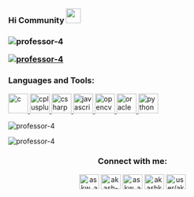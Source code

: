### Hi Community <img src="https://raw.githubusercontent.com/MartinHeinz/MartinHeinz/master/wave.gif" width="30px">

<!--
## &#x1f4c8; GitHub Stats
<a href="https://github.com/professor-4/professor-4">
  <img align="center" src="https://github-readme-stats.vercel.app/api/top-langs/?username=professor-4&hide=java,html&title_color=ffffff&text_color=c9cacc&icon_color=2bbc8a&bg_color=1d1f21" />
</a>
<a href="https://github.com/professor-4/professor-4">
  <img align="center" src="https://github-readme-stats.vercel.app/api?username=professor-4&show_icons=true&line_height=27&count_private=true&title_color=ffffff&text_color=c9cacc&icon_color=2bbc8a&bg_color=1d1f21" alt="Martin's GitHub Stats" />
</a>

  
  
**Languages and Tools:**  

<code><img height="50" src="https://image.flaticon.com/icons/svg/2861/2861557.svg"></code>
<code><img height="50" src="https://image.flaticon.com/icons/svg/3190/3190604.svg"></code>
<code><img height="50" src="https://image.flaticon.com/icons/svg/2942/2942156.svg"></code>
<code><img height="50" src="https://img.icons8.com/color/48/000000/golang.png"></code>
<code><img height="50" src="https://image.flaticon.com/icons/svg/1628/1628182.svg"></code>
<code><img height="50" src="https://image.flaticon.com/icons/png/512/2085/2085061.png"></code>
<code><img height="50" src="https://image.flaticon.com/icons/svg/2535/2535543.svg"></code>
<code><img height="50" src="https://cdn.icon-icons.com/icons2/1508/PNG/512/matlab_104289.png"></code>
<code><img height="50" src="https://image.flaticon.com/icons/svg/2721/2721297.svg"></code>
<code><img height="50" src="https://image.flaticon.com/icons/svg/752/752605.svg"></code>
<code><img height="50" src="https://image.flaticon.com/icons/svg/1680/1680899.svg"></code>




--!>

<h3 align="center"</h3>

<p align="left"> <img src="https://komarev.com/ghpvc/?username=professor-4&label=Profile%20views&color=0e75b6&style=flat" alt="professor-4" /> </p>

<p align="left"> <a href="https://github.com/ryo-ma/github-profile-trophy"><img src="https://github-profile-trophy.vercel.app/?username=professor-4" alt="professor-4" /></a> </p>



<h3 align="left">Languages and Tools:</h3>
<p align="left"> <a href="https://www.cprogramming.com/" target="_blank"> <img src="https://devicons.github.io/devicon/devicon.git/icons/c/c-original.svg" alt="c" width="40" height="40"/> </a> <a href="https://www.w3schools.com/cpp/" target="_blank"> <img src="https://devicons.github.io/devicon/devicon.git/icons/cplusplus/cplusplus-original.svg" alt="cplusplus" width="40" height="40"/> </a> <a href="https://www.w3schools.com/cs/" target="_blank"> <img src="https://devicons.github.io/devicon/devicon.git/icons/csharp/csharp-original.svg" alt="csharp" width="40" height="40"/> </a> <a href="https://developer.mozilla.org/en-US/docs/Web/JavaScript" target="_blank"> <img src="https://devicons.github.io/devicon/devicon.git/icons/javascript/javascript-original.svg" alt="javascript" width="40" height="40"/> </a> <a href="https://opencv.org/" target="_blank"> <img src="https://www.vectorlogo.zone/logos/opencv/opencv-icon.svg" alt="opencv" width="40" height="40"/> </a> <a href="https://www.oracle.com/" target="_blank"> <img src="https://devicons.github.io/devicon/devicon.git/icons/oracle/oracle-original.svg" alt="oracle" width="40" height="40"/> </a> <a href="https://www.python.org" target="_blank"> <img src="https://devicons.github.io/devicon/devicon.git/icons/python/python-original.svg" alt="python" width="40" height="40"/> </a> </p>

<p><img align="center" src="https://github-readme-stats.vercel.app/api/top-langs?username=professor-4&show_icons=true&locale=en&layout=compact" alt="professor-4" /></p>

<p><img align="center" src="https://github-readme-streak-stats.herokuapp.com/?user=professor-4&" alt="professor-4" /></p>


<h3 align="center">Connect with me:</h3>
<p align="center">
<a href="https://twitter.com/askw_akash" target="blank"><img align="center" src="https://cdn.jsdelivr.net/npm/simple-icons@3.0.1/icons/twitter.svg" alt="askw_akash" height="30" width="40" /></a>
<a href="https://linkedin.com/in/akash-kushwah" target="blank"><img align="center" src="https://cdn.jsdelivr.net/npm/simple-icons@3.0.1/icons/linkedin.svg" alt="akash-kushwah" height="30" width="40" /></a>
<a href="https://instagram.com/askw_akash" target="blank"><img align="center" src="https://cdn.jsdelivr.net/npm/simple-icons@3.0.1/icons/instagram.svg" alt="askw_akash" height="30" width="40" /></a>
<a href="https://www.hackerrank.com/akashkushwah1607" target="blank"><img align="center" src="https://cdn.jsdelivr.net/npm/simple-icons@3.0.1/icons/hackerrank.svg" alt="akashkushwah1607" height="30" width="40" /></a>
<a href="https://auth.geeksforgeeks.org/user/user/akashkushwah1607" target="blank"><img align="center" src="https://cdn.jsdelivr.net/npm/simple-icons@3.0.1/icons/geeksforgeeks.svg" alt="user/akashkushwah1607" height="30" width="40" /></a>
</p>



